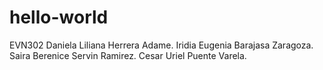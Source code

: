 # hello-world
EVN302 Daniela Liliana Herrera Adame. Iridia Eugenia Barajasa Zaragoza. Saira Berenice Servin Ramirez. Cesar Uriel Puente Varela.
